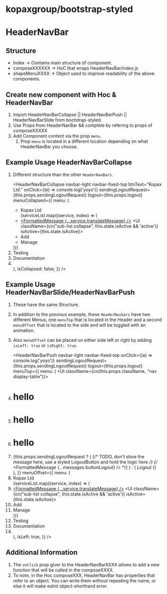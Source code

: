 kopaxgroup/bootstrap-styled
===========================

HeaderNavBar
============

Structure
---------

- Index -> Contains main structure of component.
- composeXXXXXX -> HoC that wraps HeaderNavBar/index.js
- shapeMenuXXXX -> Object used to improve readability of the above components.

Create new component with Hoc & HeaderNavBar
--------------------------------------------

1. Import HeaderNavBarCollapse || HeaderNavBarPush || HeaderNavBarSlide from bootstrap-styled.
1. Use Props from HeaderNavBar && complete by refering to props of composeXXXXX
1. Add Component content via the prop `menu`.
    1. Prop `menu` is located in a different location depending on what HeaderNavBar you choose.
    
Example Usage HeaderNavBarCollapse
----------------------------------

1. Different structure than the other `HeaderNavBars`.


    <HeaderNavBarCollapse
      navbar-light
      navbar-fixed-top
      btnText="Kopax Ltd."
      onClick={(e) => console.log('yoyo')}
      sendingLogoutRequest={this.props.sendingLogoutRequest}
      logout={this.props.logout}
      menuCollapsed={{
        menu: (
          <Ul className="nav navbar-nav">
            <Li className="nav-item">
              <Link className="nav-link active" to={pages.pageDashboard.path}>Kopax Ltd</Link>
            </Li>
            {serviceList.map((service, index) => (
              <Li className="nav-item" key={index}>
                <A className="nav-link " href="#" onClick={this.handleClick}><FormattedMessage {...service.translateMessage} /></A>
                <Ul className={cn("sub-list collapse", this.state.isActive && 'active')} isActive={this.state.isActive}>
                  <Li className="nav-item-sub">
                    <Link className="nav-link" to="#">Add</Link>
                  </Li>
                  <Li className="nav-item">
                    <Link className="nav-link" to="#">Manage</Link>
                  </Li>
                </Ul>
              </Li>
            ))}
            <Li className="nav-item">
              <Link className="nav-link" to={pages.pageTesting.path}>Testing</Link>
            </Li>
            <Li className="nav-item">
              <Link className="nav-link" to="/documentation">Documentation</Link>
            </Li>
            <Li className="nav-item white">
              <LocaleToggle />
            </Li>
          </Ul>
        ),
        isCollapsed: false,
      }}
    />

Example Usage HeaderNavBarSlide/HeaderNavBarPush
------------------------------------------------
    
1. These have the same Structure.
1. In addition to the previous example, these `HeaderNavbars` have two different Menus, one `menuTop` that is located 
in the Header and a second `menuOffset` that is located to the side and will be toggled with an animation.
1. Also `menuOffset` can be placed on either side left or right by adding `isLeft: true` or `isRight: true`.


    <HeaderNavBarPush
        navbar-light
        navbar-fixed-top
        onClick={(e) => console.log('yoyo')}
        sendingLogoutRequest={this.props.sendingLogoutRequest}
        logout={this.props.logout}
        menuTop={{
        menu: (
          <Ul className={cn(this.props.className, "nav display-table")}>
            <Li  className="nav-item">
              <div><h1>hello</h1></div>
            </Li>
            <Li  className="nav-item">
              <div><h1>hello</h1></div>
            </Li>
            <Li  className="nav-item">
              <div><h1>hello</h1></div>
            </Li>
            <Li className="nav-item">
              {this.props.sendingLogoutRequest ? (
                <LoadingButton className="btn btn-danger" disabled>
                  {/* TODO, don't store the message here, use a styled LogoutButton and hold the logic here */}
                  {/* <FormattedMessage {...messages.buttonLogout} /> */}
                </LoadingButton>
              ) : (
                <Link className="btn btn-sm btn-danger logout" onClick={this.props.logout}>Logout</Link>
              )}
            </Li>
          </Ul>
        ),
        }}
        menuOffset={{
        menu: (
          <Nav className="nav nav-pills nav-stacked">
            <Li className="nav-item">
              <Link className="nav-link active" to={pages.pageDashboard.path}>Kopax Ltd</Link>
            </Li>
            {serviceList.map((service, index) => (
              <Li className="nav-item" key={index}>
                <A className="nav-link " href="#" onClick={this.handleClick}><FormattedMessage {...service.translateMessage} /></A>
                <Ul className={cn("sub-list collapse", this.state.isActive && 'active')} isActive={this.state.isActive}>
                  <Li className="nav-item-sub">
                    <Link className="nav-link" to="#">Add</Link>
                  </Li>
                  <Li className="nav-item">
                    <Link className="nav-link" to="#">Manage</Link>
                  </Li>
                </Ul>
              </Li>
            ))}
            <Li className="nav-item">
              <Link className="nav-link" to={pages.pageTesting.path}>Testing</Link>
            </Li>
            <Li className="nav-item">
              <Link className="nav-link" to="/documentation">Documentation</Link>
            </Li>
            <Li className="nav-item white">
              <LocaleToggle />
            </Li>
          </Nav>
        ),
        isLeft: true,
        }}
    />
    
    
Additional Information
----------------------

1. The `onClick` prop giver to the HeaderNavBarXXXX allows to add a new function that will be called in the composeXXXX.
1. To note, in the Hoc composeXXX, HeaderNavBar has properties that refer to an object. You can write them without repeating the name, or else it will make eslint object-shorthand error.